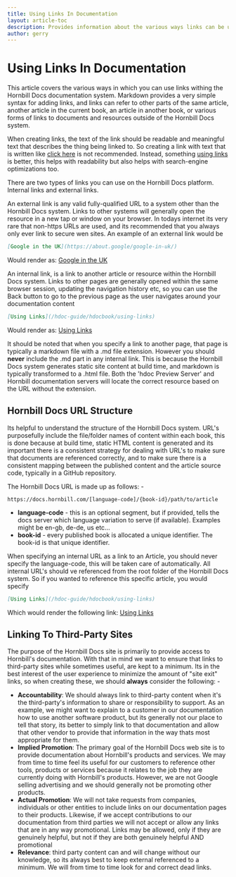 ```yaml
---
title: Using Links In Documentation
layout: article-toc
description: Provides information about the various ways links can be used in documentation
author: gerry
---
```

# Using Links In Documentation

This article covers the various ways in which you can use links withing the Hornbill Docs documentation system.  Markdown provides
a very simple syntax for adding links, and links can refer to other parts of the same article, another article in the current book, an article in another book, or various forms of links to documents and resources outside of the Hornbill Docs system.

When creating links, the text of the link should be readable and meaningful text that describes the thing being linked to. So creating a link with text that is written like [click here](#) is not recommended.  Instead, something [using links](#) is better, this helps with readability but also helps with search-engine optimizations too.

There are two types of links you can use on the Hornbill Docs platform. Internal links and external links. 

An external link is any valid fully-qualified URL to a system other than the Hornbill Docs system. Links to other systems will generally open the resource in a new tap or window on your browser. In todays internet its very rare that non-https URLs are used, and its recommended that you always only ever link to secure wen sites.  An example of an external link would be

```md
[Google in the UK](https://about.google/google-in-uk/)
```

Would render as: [Google in the UK](https://about.google/google-in-uk/)


An internal link, is a link to another article or resource within the Hornbill Docs system.  Links to other pages are generally opened within the same browser session, updating the navigation history etc, so you can use the Back button to go to the previous page as the user navigates around your documentation content

```md
[Using Links](/hdoc-guide/hdocbook/using-links)
```
Would render as: [Using Links](/hdoc-guide/hdocbook/using-links)

It should be noted that when you specify a link to another page, that page is typically a markdown file with a .md file extension.  However you should **never** include the .md part in any internal link. This is because the Hornbill Docs system generates static site content at build time, and markdown is typically transformed to a .html file.  Both the 'hdoc Preview Server' and Hornbill documentation servers will locate the correct resource based on the URL without the extension. 

## Hornbill Docs URL Structure

Its helpful to understand the structure of the Hornbill Docs system.  URL's purposefully include the file/folder names of content within each book, this is done because at build time, static HTML content is generated and its important there is a consistent strategy for dealing with URL's to make sure that documents are referenced correctly, and to make sure there is a consistent mapping between the published content and the article source code, typically in a GitHub repository. 

The Hornbill Docs URL is made up as follows: -

`https://docs.hornbill.com/[language-code]/{book-id}/path/to/article`

- **language-code** - this is an optional segment, but if provided, tells the docs server which language variation to serve (if available). Examples might be en-gb, de-de, us etc...
- **book-id** - every published book is allocated a unique identifier. The book-id is that unique identifier. 

When specifying an internal URL as a link to an Article, you should never specify the language-code, this will be taken care of automatically. All internal URL's should ve referenced from the root folder of the Hornbill Docs system. So if you wanted to reference this specific article, you would specify

```md
[Using Links](/hdoc-guide/hdocbook/using-links)
```

Which would render the following link: [Using Links](/hdoc-guide/hdocbook/using-links)


## Linking To Third-Party Sites

The purpose of the Hornbill Docs site is primarily to provide access to Hornbill's documentation. With that in mind we want to ensure that links to third-party sites while sometimes useful, are kept to a minimum.  Its in the best interest of the user experience to minimize the amount of "site exit" links, so when creating these, we should **always** consider the following: -

- **Accountability**: We should always link to third-party content when it's the third-party's information to share or responsibility to support. As an example, we might want to explain to a customer in our documentation how to use another software product, but its generally not our place to tell that story, its better to simply link to that documentation and allow that other vendor to provide that information in the way thats most appropriate for them. 
- **Implied Promotion**: The primary goal of the Hornbill Docs web site is to provide documentation about Hornbill's products and services.  We may from time to time feel its useful for our customers to reference other tools, products or services because it relates to the job they are currently doing with Hornbill's products.  However, we are not Google selling advertising and we should generally not be promoting other products. 
- **Actual Promotion**: We will not take requests from companies, individuals or other entities to include links on our documentation pages to their products.  Likewise, if we accept contributions to our documentation from third parties we will not accept or allow any links that are in any way promotional. Links may be allowed, only if they are genuinely helpful, but not if they are both genuinely helpful AND promotional
- **Relevance**: third party content can and will change without our knowledge, so its always best to keep external referenced to a minimum.  We will from time to time look for and correct dead links. 

